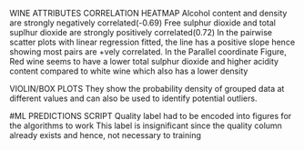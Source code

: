 WINE ATTRIBUTES CORRELATION HEATMAP
Alcohol content and density are strongly negatively correlated(-0.69)
Free sulphur dioxide and total suplhur dioxide are strongly positively correlated(0.72)
In the pairwise scatter plots with linear regression fitted, the line has a positive slope
hence showing most pairs are +vely correlated.
In the Parallel coordinate Figure,
Red wine seems to have a lower total sulphur dioxide and higher acidity content
compared to white wine which also has a lower density

VIOLIN/BOX PLOTS
They show the probability density of grouped data at different values and can also be
used to identify potential outliers.

#ML PREDICTIONS SCRIPT
Quality label had to be encoded into figures for the algorithms to work
This label is insignificant since the quality column already exists and hence, not necessary to training